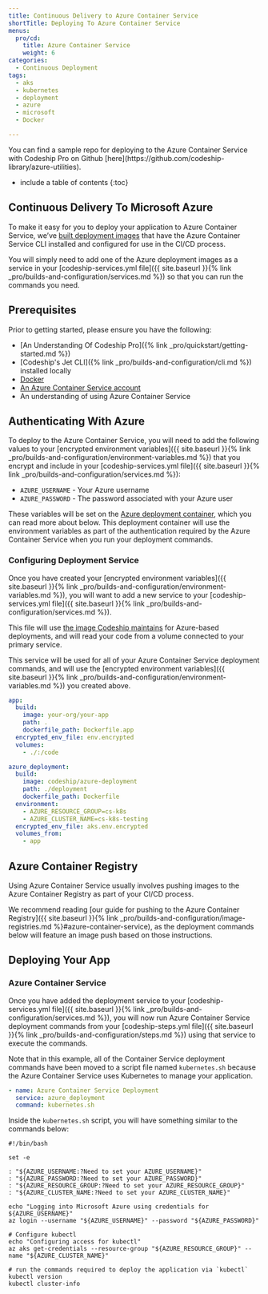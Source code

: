 ```yaml
---
title: Continuous Delivery to Azure Container Service
shortTitle: Deploying To Azure Container Service
menus:
  pro/cd:
    title: Azure Container Service
    weight: 6
categories:
  - Continuous Deployment
tags:
  - aks
  - kubernetes
  - deployment
  - azure
  - microsoft
  - Docker

---
```

<div class="info-block">
You can find a sample repo for deploying to the Azure Container Service with Codeship Pro on Github [here](https://github.com/codeship-library/azure-utilities).
</div>

* include a table of contents
{:toc}

## Continuous Delivery To Microsoft Azure

To make it easy for you to deploy your application to Azure Container Service, we’ve [built deployment images](https://github.com/codeship-library/azure-utilities) that have the Azure Container Service CLI installed and configured for use in the CI/CD process.

You will simply need to add one of the Azure deployment images as a service in your [codeship-services.yml file]({{ site.baseurl }}{% link _pro/builds-and-configuration/services.md %}) so that you can run the commands you need.

## Prerequisites

Prior to getting started, please ensure you have the following:

- [An Understanding Of Codeship Pro]({% link _pro/quickstart/getting-started.md %})
- [Codeship's Jet CLI]({% link _pro/builds-and-configuration/cli.md %}) installed locally
- [Docker](https://www.Docker.com/products/overview)
- [An Azure Container Service account ](https://azure.microsoft.com/account/)
- An understanding of using Azure Container Service

## Authenticating With Azure

To deploy to the Azure Container Service, you will need to add the following values to your [encrypted environment variables]({{ site.baseurl }}{% link _pro/builds-and-configuration/environment-variables.md %}) that you encrypt and include in your [codeship-services.yml file]({{ site.baseurl }}{% link _pro/builds-and-configuration/services.md %}):

- `AZURE_USERNAME` - Your Azure username
- `AZURE_PASSWORD` - The password associated with your Azure user

These variables will be set on the [Azure deployment container](https://github.com/codeship-library/azure-utilities), which you can read more about below. This deployment container will use the environment variables as part of the authentication required by the Azure Container Service when you run your deployment commands.

### Configuring Deployment Service

Once you have created your [encrypted environment variables]({{ site.baseurl }}{% link _pro/builds-and-configuration/environment-variables.md %}), you will want to add a new service to your [codeship-services.yml file]({{ site.baseurl }}{% link _pro/builds-and-configuration/services.md %}).

This file will use [the image Codeship maintains](https://github.com/codeship-library/azure-utilities) for Azure-based deployments, and will read your code from a volume connected to your primary service.

This service will be used for all of your Azure Container Service deployment commands, and will use the [encrypted environment variables]({{ site.baseurl }}{% link _pro/builds-and-configuration/environment-variables.md %}) you created above.

```yaml
app:
  build:
    image: your-org/your-app
    path: .
    dockerfile_path: Dockerfile.app
  encrypted_env_file: env.encrypted
  volumes:
    - ./:/code

azure_deployment:
  build:
    image: codeship/azure-deployment
    path: ./deployment
    dockerfile_path: Dockerfile
  environment:
    - AZURE_RESOURCE_GROUP=cs-k8s
    - AZURE_CLUSTER_NAME=cs-k8s-testing
  encrypted_env_file: aks.env.encrypted
  volumes_from:
    - app
```

## Azure Container Registry

Using Azure Container Service usually involves pushing images to the Azure Container Registry as part of your CI/CD process.

We recommend reading [our guide for pushing to the Azure Container Registry]({{ site.baseurl }}{% link _pro/builds-and-configuration/image-registries.md %}#azure-container-service), as the deployment commands below will feature an image push based on those instructions.

## Deploying Your App

### Azure Container Service

Once you have added the deployment service to your [codeship-services.yml file]({{ site.baseurl }}{% link _pro/builds-and-configuration/services.md %}), you will now run Azure Container Service deployment commands from your [codeship-steps.yml file]({{ site.baseurl }}{% link _pro/builds-and-configuration/steps.md %}) using that service to execute the commands.

Note that in this example, all of the Container Service deployment commands have been moved to a script file named `kubernetes.sh` because the Azure Container Service uses Kubernetes to manage your application.

```yaml
- name: Azure Container Service Deployment
  service: azure_deployment
  command: kubernetes.sh
```

Inside the `kubernetes.sh` script, you will have something similar to the commands below:

```shell
#!/bin/bash

set -e

: "${AZURE_USERNAME:?Need to set your AZURE_USERNAME}"
: "${AZURE_PASSWORD:?Need to set your AZURE_PASSWORD}"
: "${AZURE_RESOURCE_GROUP:?Need to set your AZURE_RESOURCE_GROUP}"
: "${AZURE_CLUSTER_NAME:?Need to set your AZURE_CLUSTER_NAME}"

echo "Logging into Microsoft Azure using credentials for ${AZURE_USERNAME}"
az login --username "${AZURE_USERNAME}" --password "${AZURE_PASSWORD}"

# Configure kubectl
echo "Configuring access for kubectl"
az aks get-credentials --resource-group "${AZURE_RESOURCE_GROUP}" --name "${AZURE_CLUSTER_NAME}"

# run the commands required to deploy the application via `kubectl`
kubectl version
kubectl cluster-info
```
